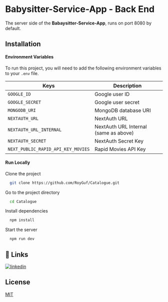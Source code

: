 
# Babysitter-Service-App - Back End

The server side of the **Babaysitter-Service-App**, runs on port 8080 by default.

## Installation

#### Environment Variables

To run this project, you will need to add the following environment variables to your ```.env``` file.

| Keys | Description |
| ------ | ------ |
| `GOOGLE_ID` | Google user ID |
| `GOOGLE_SECRET` | Google user secret |
| `MONGODB_URI` | MongoDB database URI |
| `NEXTAUTH_URL` | NextAuth URL |
| `NEXTAUTH_URL_INTERNAL` | NextAuth URL Internal (same as above) |
| `NEXTAUTH_SECRET` | NextAuth Secret Key |
| `NEXT_PUBLIC_RAPID_API_KEY_MOVIES` | Rapid Movies API Key |

#### Run Locally

Clone the project

```bash
  git clone https://github.com/RoyGuf/Catalogue.git
```

Go to the project directory

```bash
  cd Catalogue
```

Install dependencies

```bash
  npm install
```

Start the server

```bash
  npm run dev
```

## 🔗 Links
[![linkedin](https://img.shields.io/badge/linkedin-0A66C2?style=for-the-badge&logo=linkedin&logoColor=white)](https://www.linkedin.com/in/roy-mizrahi-aa5450156//)

## License

[MIT](https://choosealicense.com/licenses/mit/)

